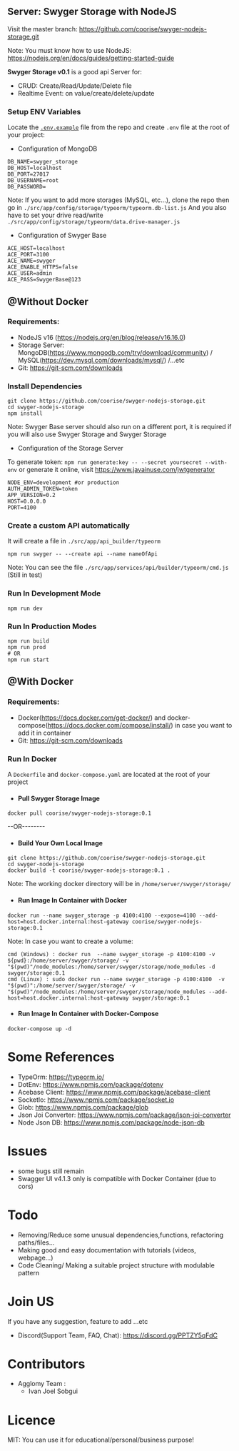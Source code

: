 ## Server: Swyger Storage with NodeJS

Visit the master branch: https://github.com/coorise/swyger-nodejs-storage.git


Note: You must know how to use NodeJS: https://nodejs.org/en/docs/guides/getting-started-guide

**Swyger Storage v0.1** is a good api Server for:
- CRUD: Create/Read/Update/Delete file
- Realtime Event: on value/create/delete/update


### Setup ENV Variables
Locate the <a href="https://github.com/coorise/swyger-nodejs-storage/blob/master/.env.example">``.env.example``</a> file from the repo and create ``.env`` file at the root of your project:

- Configuration of MongoDB
```
DB_NAME=swyger_storage
DB_HOST=localhost
DB_PORT=27017
DB_USERNAME=root
DB_PASSWORD=
```

Note: If you want to add more storages (MySQL, etc...), clone the repo then go in ``./src/app/config/storage/typeorm/typeorm.db-list.js``
And you also have to set your drive read/write ``./src/app/config/storage/typeorm/data.drive-manager.js``
- Configuration of Swyger Base
```
ACE_HOST=localhost
ACE_PORT=3100
ACE_NAME=swyger
ACE_ENABLE_HTTPS=false
ACE_USER=admin
ACE_PASS=SwygerBase@123
```
## @Without Docker
### Requirements:
- NodeJS v16 (https://nodejs.org/en/blog/release/v16.16.0)
- Storage Server: MongoDB(https://www.mongodb.com/try/download/community) / MySQL(https://dev.mysql.com/downloads/mysql/) /...etc
- Git: https://git-scm.com/downloads

### Install Dependencies
```
git clone https://github.com/coorise/swyger-nodejs-storage.git
cd swyger-nodejs-storage
npm install
```
Note: Swyger Base server should also run on a different port, it is required if you will also use Swyger Storage and Swyger Storage
- Configuration of the Storage Server

To generate token: ``npm run generate:key -- --secret yoursecret --with-env`` or generate it online, visit https://www.javainuse.com/jwtgenerator

```
NODE_ENV=development #or production
AUTH_ADMIN_TOKEN=token 
APP_VERSION=0.2
HOST=0.0.0.0
PORT=4100
```

### Create a custom API automatically
It will create a file in ``./src/app/api_builder/typeorm``
```
npm run swyger -- --create api --name nameOfApi
```
Note: You can see the file ``./src/app/services/api/builder/typeorm/cmd.js`` (Still in test)

### Run In Development Mode
```
npm run dev
```

### Run In Production Modes
```
npm run build
npm run prod
# OR
npm run start
```
##  @With Docker
### Requirements:
- Docker(https://docs.docker.com/get-docker/) and docker-compose(https://docs.docker.com/compose/install/) in case you want to add it in container
- Git: https://git-scm.com/downloads

### Run In Docker

A ``Dockerfile`` and ``docker-compose.yaml`` are located at the root of your project
- #### Pull Swyger Storage Image
```
docker pull coorise/swyger-nodejs-storage:0.1
```
--OR--------
- #### Build Your Own Local Image
```
git clone https://github.com/coorise/swyger-nodejs-storage.git
cd swyger-nodejs-storage
docker build -t coorise/swyger-nodejs-storage:0.1 .
```
Note: The working docker directory will be in ``/home/server/swyger/storage/``
- #### Run Image In Container with Docker
```
docker run --name swyger_storage -p 4100:4100 --expose=4100 --add-host=host.docker.internal:host-gateway coorise/swyger-nodejs-storage:0.1
```
Note: In case you want to create a volume:
```
cmd (Windows) : docker run  --name swyger_storage -p 4100:4100 -v ${pwd}:/home/server/swyger/storage/ -v "$(pwd)"/node_modules:/home/server/swyger/storage/node_modules -d swyger/storage:0.1
cmd (Linux) : sudo docker run --name swyger_storage -p 4100:4100  -v "$(pwd)":/home/server/swyger/storage/ -v "$(pwd)"/node_modules:/home/server/swyger/storage/node_modules --add-host=host.docker.internal:host-gateway swyger/storage:0.1
```
- #### Run Image In Container with Docker-Compose
```
docker-compose up -d
```

# Some References
- TypeOrm: https://typeorm.io/
- DotEnv: https://www.npmjs.com/package/dotenv
- Acebase Client: https://www.npmjs.com/package/acebase-client
- SocketIo: https://www.npmjs.com/package/socket.io
- Glob: https://www.npmjs.com/package/glob
- Json Joi Converter: https://www.npmjs.com/package/json-joi-converter
- Node Json DB: https://www.npmjs.com/package/node-json-db

# Issues
- some bugs still remain
- Swagger UI v4.1.3 only is compatible with Docker Container (due to cors)
# Todo
- Removing/Reduce some unusual dependencies,functions, refactoring paths/files...
- Making good and easy documentation with tutorials (videos, webpage...)
- Code Cleaning/ Making a suitable project structure with modulable pattern

# Join US
If you have any suggestion, feature to add ...etc
- Discord(Support Team, FAQ, Chat): https://discord.gg/PPTZY5qFdC

# Contributors
- Agglomy Team :
  - Ivan Joel Sobgui
# Licence

MIT: You can use it for educational/personal/business purpose!


